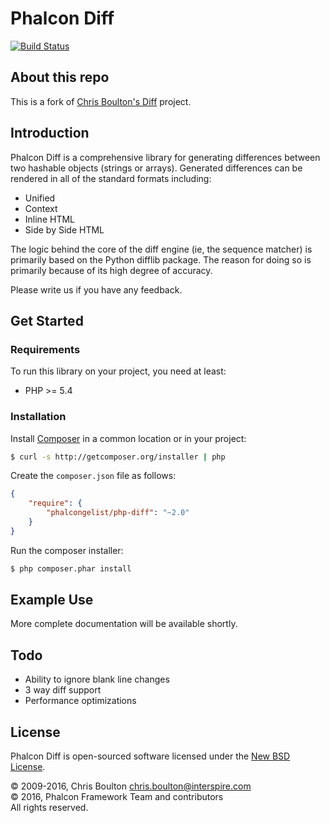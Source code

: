 # Phalcon Diff

[![Build Status](https://travis-ci.org/phalcongelist/php-diff.svg?branch=master)](http://travis-ci.org/phalcongelist/php-diff)

## About this repo

This is a fork of [Chris Boulton's Diff][fork] project.

## Introduction

Phalcon Diff is a comprehensive library for generating differences between
two hashable objects (strings or arrays). Generated differences can be
rendered in all of the standard formats including:

 * Unified
 * Context
 * Inline HTML
 * Side by Side HTML

The logic behind the core of the diff engine (ie, the sequence matcher)
is primarily based on the Python difflib package. The reason for doing
so is primarily because of its high degree of accuracy.

Please write us if you have any feedback.

## Get Started

### Requirements

To run this library on your project, you need at least:

* PHP >= 5.4

### Installation

Install [Composer][composer] in a common location or in your project:

```sh
$ curl -s http://getcomposer.org/installer | php
```

Create the `composer.json` file as follows:

```json
{
    "require": {
        "phalcongelist/php-diff": "~2.0"
    }
}
```

Run the composer installer:

```sh
$ php composer.phar install
```

## Example Use

More complete documentation will be available shortly.

## Todo

 * Ability to ignore blank line changes
 * 3 way diff support
 * Performance optimizations

## License

Phalcon Diff is open-sourced software licensed under the [New BSD License][license].

© 2009-2016, Chris Boulton <chris.boulton@interspire.com> <br>
© 2016, Phalcon Framework Team and contributors <br>
All rights reserved.

[fork]: https://github.com/chrisboulton/php-diff
[composer]: https://getcomposer.org
[license]: https://github.com/phalcongelist/php-diff/blob/master/docs/LICENSE.txt
